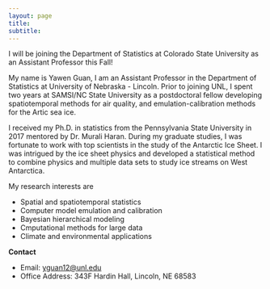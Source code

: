 ```yaml
---
layout: page
title:
subtitle: 
---
```


I will be joining the Department of Statistics at Colorado State University as an Assistant Professor this Fall! 

My name is Yawen Guan, I am an Assistant Professor in the Department of Statistics at University of Nebraska - Lincoln. Prior to joining UNL, I spent two years at SAMSI/NC State University as a postdoctoral fellow developing spatiotemporal methods for air quality, and emulation-calibration methods for the Artic sea ice. 

I received my Ph.D. in statistics from the Pennsylvania State University in 2017 mentored by Dr. Murali Haran. During my graduate studies, I was fortunate to work with top scientists in the study of the Antarctic Ice Sheet. I was intrigued by the ice sheet physics and developed a statistical method to combine physics and multiple data sets to study ice streams on West Antarctica. 

My research interests are
- Spatial and spatiotemporal statistics
- Computer model emulation and calibration
- Bayesian hierarchical modeling
- Cmputational methods for large data
- Climate and environmental applications

**Contact**
- Email: yguan12@unl.edu
- Office Address: 343F Hardin Hall, Lincoln, NE 68583
